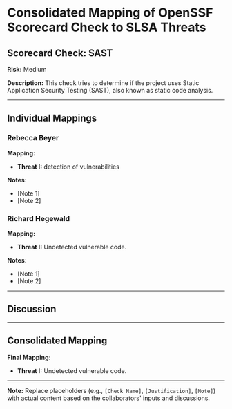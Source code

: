 # Consolidated Mapping of OpenSSF Scorecard Check to SLSA Threats

## Scorecard Check: SAST

**Risk:** Medium

**Description:** This check tries to determine if the project uses Static Application Security Testing (SAST), also known as static code analysis.

---

## Individual Mappings

### Rebecca Beyer

**Mapping:**

- **Threat I:** detection of vulnerabilities

**Notes:**

- [Note 1]
- [Note 2]

### Richard Hegewald

**Mapping:**

- **Threat I:** Undetected vulnerable code.

**Notes:**

- [Note 1]
- [Note 2]

---

## Discussion

---

## Consolidated Mapping

**Final Mapping:**

- **Threat I:** Undetected vulnerable code.

---

**Note:** Replace placeholders (e.g., `[Check Name]`, `[Justification]`, `[Note]`) with actual content based on the collaborators' inputs and discussions.
